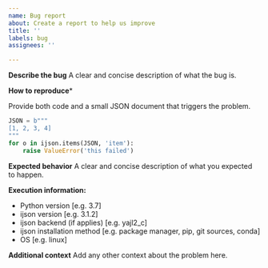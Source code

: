 ```yaml
---
name: Bug report
about: Create a report to help us improve
title: ''
labels: bug
assignees: ''

---
```


**Describe the bug**
A clear and concise description of what the bug is.

**How to reproduce***

Provide both code and a small JSON document that triggers the problem.

```python
JSON = b"""
[1, 2, 3, 4]
"""
for o in ijson.items(JSON, 'item'):
    raise ValueError('this failed')
```

**Expected behavior**
A clear and concise description of what you expected to happen.

**Execution information:**
 - Python version [e.g. 3.7]
 - ijson version [e.g. 3.1.2]
 - ijson backend (if applies) [e.g. yajl2_c]
 - ijson installation method [e.g. package manager, pip, git sources, conda]
 - OS [e.g. linux]

**Additional context**
Add any other context about the problem here.
